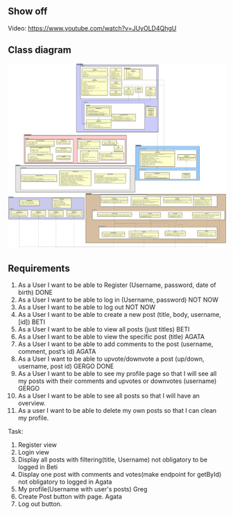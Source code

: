 
## Show off
Video: https://www.youtube.com/watch?v=JUyOLD4QhgU

## Class diagram

<img src="docs/class-diagram.png">

## Requirements

1.	As a User I want to be able to Register (Username, password, date of birth) DONE
2.	As a User I want to be able to log in (Username, password) NOT NOW
3.	As a User I want to be able to log out NOT NOW
4.	As a User I want to be able to create a new post (title, body, username, [id]) BETI
5.	As a User I want to be able to view all posts (just titles) BETI
6.	As a User I want to be able to view the specific post (title) AGATA
7.	As a User I want to be able to add comments to the post (username, comment, post’s id) AGATA
8.	As a User I want to be able to upvote/downvote a post (up/down, username, post id) GERGO DONE
9.	As a User I want to be able to see my profile page so that I will see all my posts with their comments and upvotes or downvotes (username) GERGO
10. As a User I want to be able to see all posts so that I will have an overview.
11. As a user I want to be able to delete my own posts so that I can clean my profile.


Task:
1. Register view
2. Login view 
3. Display all posts with filtering(title, Username) not obligatory to be logged in Beti
4. Display one post with comments and votes(make endpoint for getById) not obligatory to logged in Agata
5. My profile(Username with user's posts) Greg
6. Create Post button with page. Agata
7. Log out button.
